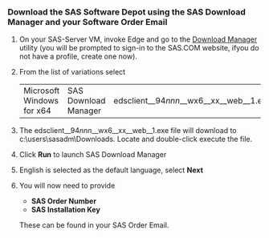 ### Download the SAS Software Depot using the SAS Download Manager and your Software Order Email
1. On your SAS-Server VM, invoke Edge and go to the [Download Manager](https://support.sas.com/downloads/package.htm?pid=2627#) utility (you will be prompted to sign-in to the SAS.COM website, ifyou do not have a profile, create one now).
2. From the list of variations select <table><tr><td> Microsoft Windows for x64 </td><td>SAS Download Manager</td><td>edsclient__94*nnn*__wx6__xx__web__1.exe</td></tr></table>
3. The edsclient__94*nnn*__wx6__xx__web__1.exe file will download to c:\users\sasadm\Downloads.  Locate and double-click execute the file.
4. Click **Run** to launch SAS Download Manager
5. English is selected as the default language, select **Next**
6. You will now need to provide
	* **SAS Order Number**
	* **SAS Installation Key**

   These can be found in your SAS Order Email.
